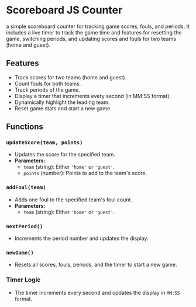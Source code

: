 # Scoreboard JS Counter

 a simple scoreboard counter for tracking game scores, fouls, and periods. It includes a live timer to track the game time and features for resetting the game, switching periods, and updating scores and fouls for two teams (home and guest).

## Features

- Track scores for two teams (home and guest).
- Count fouls for both teams.
- Track periods of the game.
- Display a timer that increments every second (in MM:SS format).
- Dynamically highlight the leading team.
- Reset game stats and start a new game.

## Functions

### `updateScore(team, points)`
- Updates the score for the specified team.
- **Parameters:**
  - `team` (string): Either `'home'` or `'guest'`.
  - `points` (number): Points to add to the team's score.
  
### `addFoul(team)`
- Adds one foul to the specified team's foul count.
- **Parameters:**
  - `team` (string): Either `'home'` or `'guest'`.

### `nextPeriod()`
- Increments the period number and updates the display.

### `newGame()`
- Resets all scores, fouls, periods, and the timer to start a new game.

### Timer Logic
- The timer increments every second and updates the display in `MM:SS` format.
